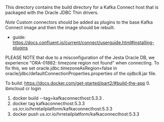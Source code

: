 This directory contains the build directory for a Kafka Connect host that is packaged with the Oracle JDBC Thin drivers.

*Note* Custom connectors should be added as plugins to the base Kafka Connect image and then the image should be rebuilt.
- guide: https://docs.confluent.io/current/connect/userguide.html#installing-plugins

PLEASE NOTE that due to a misconfiguration of the Jesta Oracle DB, we experience "ORA-01882: timezone region not found"
when connecting. To fix this, we set oracle.jdbc.timezoneAsRegion=false in oracle/jdbc/defaultConnectionProperties.properties
of the ojdbc8.jar file.

To build: https://docs.docker.com/get-started/part2/#build-the-app
0. ibmcloud cr login
1. docker build --tag=kafkaconnecthost:5.3.3 .
2. docker tag kafkaconnecthost:5.3.3 us.icr.io/hrretailplatform/kafkaconnecthost:5.3.3
3. docker push us.icr.io/hrretailplatform/kafkaconnecthost:5.3.3
